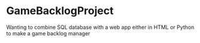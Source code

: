 # GameBacklogProject
Wanting to combine SQL database with a web app either in HTML or Python to make a game backlog manager
